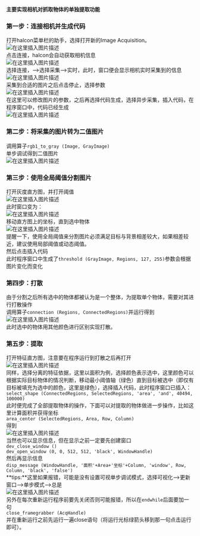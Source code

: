
**主要实现相机对抓取物体的单独提取功能**
### 第一步：连接相机并生成代码
打开halcon菜单栏的助手，选择打开新的Image Acquisition。  
![在这里插入图片描述](https://img-blog.csdnimg.cn/20190719184333269.png?x-oss-process=image/watermark,type_ZmFuZ3poZW5naGVpdGk,shadow_10,text_aHR0cHM6Ly9ibG9nLmNzZG4ubmV0L1RoZXJhX3Fpbmc=,size_16,color_FFFFFF,t_70)  
  点击连接，halcon会自动获取相机信息  
![在这里插入图片描述](https://img-blog.csdnimg.cn/20190719184547255.png?x-oss-process=image/watermark,type_ZmFuZ3poZW5naGVpdGk,shadow_10,text_aHR0cHM6Ly9ibG9nLmNzZG4ubmV0L1RoZXJhX3Fpbmc=,size_16,color_FFFFFF,t_70)  
  选择连接，-->选择采集-->实时，此时，窗口便会显示相机实时采集到的信息  
![在这里插入图片描述](https://img-blog.csdnimg.cn/20190719192210130.png?x-oss-process=image/watermark,type_ZmFuZ3poZW5naGVpdGk,shadow_10,text_aHR0cHM6Ly9ibG9nLmNzZG4ubmV0L1RoZXJhX3Fpbmc=,size_16,color_FFFFFF,t_70)  
  采集到合适的图片之后点击停止，选择参数  
  ![在这里插入图片描述](https://img-blog.csdnimg.cn/20190719185554420.png?x-oss-process=image/watermark,type_ZmFuZ3poZW5naGVpdGk,shadow_10,text_aHR0cHM6Ly9ibG9nLmNzZG4ubmV0L1RoZXJhX3Fpbmc=,size_16,color_FFFFFF,t_70)  
  在这里可以修改图片的参数，之后再选择代码生成，选择异步采集，插入代码，在程序窗口中，代码已经生成  
![在这里插入图片描述](https://img-blog.csdnimg.cn/20190719185743559.png?x-oss-process=image/watermark,type_ZmFuZ3poZW5naGVpdGk,shadow_10,text_aHR0cHM6Ly9ibG9nLmNzZG4ubmV0L1RoZXJhX3Fpbmc=,size_16,color_FFFFFF,t_70)  
### 第二步：将采集的图片转为二值图片  
  调用算子`rgb1_to_gray (Image, GrayImage)`  
  单步调试得到二值图片  
  ![在这里插入图片描述](https://img-blog.csdnimg.cn/20190719192240825.png?x-oss-process=image/watermark,type_ZmFuZ3poZW5naGVpdGk,shadow_10,text_aHR0cHM6Ly9ibG9nLmNzZG4ubmV0L1RoZXJhX3Fpbmc=,size_16,color_FFFFFF,t_70)  
### 第三步：使用全局阈值分割图片  
  打开灰度直方图，并打开阈值  
  ![在这里插入图片描述](https://img-blog.csdnimg.cn/20190719192321129.png?x-oss-process=image/watermark,type_ZmFuZ3poZW5naGVpdGk,shadow_10,text_aHR0cHM6Ly9ibG9nLmNzZG4ubmV0L1RoZXJhX3Fpbmc=,size_16,color_FFFFFF,t_70)  
  此时窗口变为：  
  ![在这里插入图片描述](https://img-blog.csdnimg.cn/2019071919060024.png?x-oss-process=image/watermark,type_ZmFuZ3poZW5naGVpdGk,shadow_10,text_aHR0cHM6Ly9ibG9nLmNzZG4ubmV0L1RoZXJhX3Fpbmc=,size_16,color_FFFFFF,t_70)  
  移动直方图上的坐标，直到选中物体  
  ![在这里插入图片描述](https://img-blog.csdnimg.cn/20190719192429281.png?x-oss-process=image/watermark,type_ZmFuZ3poZW5naGVpdGk,shadow_10,text_aHR0cHM6Ly9ibG9nLmNzZG4ubmV0L1RoZXJhX3Fpbmc=,size_16,color_FFFFFF,t_70)  
  提醒一下，使用全局阈值来分割图片必须满足目标与背景相差较大，如果相差较近，建议使用局部阈值或动态阈值。  
  然后点击插入代码  
  此时程序窗口中生成了`threshold (GrayImage, Regions, 127, 255)`参数会根据图片变化而变化  
### 第四步：打散
  由于分割之后所有选中的物体都被认为是一个整体，为提取单个物体，需要对其进行打散操作  
  调用算子`connection (Regions, ConnectedRegions)`并运行得到  
  ![在这里插入图片描述](https://img-blog.csdnimg.cn/20190719193126284.png?x-oss-process=image/watermark,type_ZmFuZ3poZW5naGVpdGk,shadow_10,text_aHR0cHM6Ly9ibG9nLmNzZG4ubmV0L1RoZXJhX3Fpbmc=,size_16,color_FFFFFF,t_70)  
  此时选中的物体用其他颜色进行区别实现打散。  
### 第五步：提取  
  打开特征直方图，注意要在程序运行到打散之后再打开  
  ![在这里插入图片描述](https://img-blog.csdnimg.cn/20190719193344287.png?x-oss-process=image/watermark,type_ZmFuZ3poZW5naGVpdGk,shadow_10,text_aHR0cHM6Ly9ibG9nLmNzZG4ubmV0L1RoZXJhX3Fpbmc=,size_16,color_FFFFFF,t_70)  
同样，选择分离的特征依据，这里以面积为例，选择颜色表示选中，这里颜色可以根据实际目标物体的情况判断，移动最小阈值轴（绿色）直到目标被选中（即仅有目标被填充为选中的颜色，这里是绿色），选择插入代码，此时程序窗口已插入：  
`select_shape (ConnectedRegions, SelectedRegions, 'area', 'and', 40494, 100000)`  
此时便完成了全部提取物体的操作，下面可以对提取的物体做进一步操作，比如这里计算面积并获得坐标  
`area_center (SelectedRegions, Area, Row, Column)`  
得到  
![在这里插入图片描述](https://img-blog.csdnimg.cn/20190719194001683.png)  
当然也可以显示信息，但在显示之前一定要先创建窗口  
`dev_close_window ()`  
`dev_open_window (0, 0, 512, 512, 'black', WindowHandle)`  
然后再显示信息  
`disp_message (WindowHandle, '面积'+Area+'坐标'+Column, 'window', Row, Column, 'black', 'false')`  
**tips:**这里如果报错，可能是没有设置可视单步调试模式，选择可视化-->更新窗口-->单步模式-->总是  
![在这里插入图片描述](https://img-blog.csdnimg.cn/20190719194528574.png)  
另外在每次重新运行程序前要先关闭否则可能报错，所以在`endwhile`后面要加一句  
`close_framegrabber (AcqHandle)`  
并在重新运行之前先运行一遍close语句（将运行光标绿箭头移到那一句点击运行即可）。  

